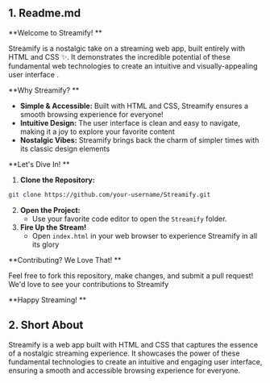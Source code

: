 ## 1. Readme.md

**Welcome to Streamify! **

Streamify is a nostalgic take on a streaming web app, built entirely with HTML and CSS ✨. It demonstrates the incredible potential of these fundamental web technologies to create an intuitive and visually-appealing user interface  .

**Why Streamify? **

* **Simple & Accessible:** Built with HTML and CSS, Streamify ensures a smooth browsing experience for everyone!  
* **Intuitive Design:** The user interface is clean and easy to navigate, making it a joy to explore your favorite content  
* **Nostalgic Vibes:** Streamify brings back the charm of simpler times with its classic design elements  


**Let's Dive In! **

1. **Clone the Repository:**  
```bash
git clone https://github.com/your-username/Streamify.git
```
2. **Open the Project:**
   - Use your favorite code editor to open the `Streamify` folder.
3. **Fire Up the Stream!**
   - Open `index.html` in your web browser to experience Streamify in all its glory  

**Contributing? We Love That!  **

Feel free to fork this repository, make changes, and submit a pull request! We'd love to see your contributions to Streamify  


**Happy Streaming!  **


## 2. Short About

Streamify is a web app built with HTML and CSS that captures the essence of a nostalgic streaming experience. It showcases the power of these fundamental technologies to create an intuitive and engaging user interface, ensuring a smooth and accessible browsing experience for everyone. 
